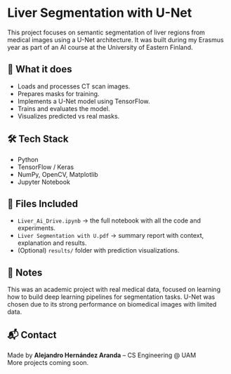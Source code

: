 # Liver Segmentation with U-Net

This project focuses on semantic segmentation of liver regions from medical images using a U-Net architecture. It was built during my Erasmus year as part of an AI course at the University of Eastern Finland.

## 🧠 What it does

- Loads and processes CT scan images.
- Prepares masks for training.
- Implements a U-Net model using TensorFlow.
- Trains and evaluates the model.
- Visualizes predicted vs real masks.

## 🛠️ Tech Stack

- Python
- TensorFlow / Keras
- NumPy, OpenCV, Matplotlib
- Jupyter Notebook

## 📁 Files Included

- `Liver_Ai_Drive.ipynb` → the full notebook with all the code and experiments.
- `Liver Segmentation with U.pdf` → summary report with context, explanation and results.
- (Optional) `results/` folder with prediction visualizations.

## 📌 Notes

This was an academic project with real medical data, focused on learning how to build deep learning pipelines for segmentation tasks. U-Net was chosen due to its strong performance on biomedical images with limited data.

## 📬 Contact

Made by **Alejandro Hernández Aranda** – CS Engineering @ UAM  
More projects coming soon.

